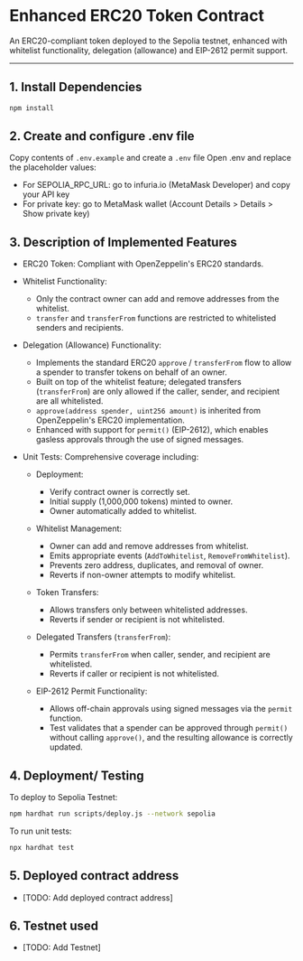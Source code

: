# Enhanced ERC20 Token Contract

An ERC20-compliant token deployed to the Sepolia testnet, enhanced with whitelist functionality, delegation (allowance) and EIP-2612 permit support.

---

## 1. Install Dependencies

```bash
npm install
```

## 2. Create and configure .env file
Copy contents of `.env.example` and create a `.env` file
Open .env and replace the placeholder values:
- For SEPOLIA_RPC_URL: go to infuria.io (MetaMask Developer) and copy your API key 
- For private key: go to MetaMask wallet (Account Details > Details > Show private key)

## 3. Description of Implemented Features

- ERC20 Token: Compliant with OpenZeppelin's ERC20 standards.
- Whitelist Functionality:
  - Only the contract owner can add and remove addresses from the whitelist.
  - `transfer` and `transferFrom` functions are restricted to whitelisted senders and recipients.
- Delegation (Allowance) Functionality:
  - Implements the standard ERC20 `approve` / `transferFrom` flow to allow a spender to transfer tokens on behalf of an owner.
  - Built on top of the whitelist feature; delegated transfers (`transferFrom`) are only allowed if the caller, sender, and recipient are all whitelisted.
  - `approve(address spender, uint256 amount)` is inherited from OpenZeppelin's ERC20 implementation.
  - Enhanced with support for `permit()` (EIP-2612), which enables gasless approvals through the use of signed messages.

- Unit Tests: Comprehensive coverage including:

  - Deployment:
    - Verify contract owner is correctly set.
    - Initial supply (1,000,000 tokens) minted to owner.
    - Owner automatically added to whitelist.

  - Whitelist Management:
    - Owner can add and remove addresses from whitelist.
    - Emits appropriate events (`AddToWhitelist`, `RemoveFromWhitelist`).
    - Prevents zero address, duplicates, and removal of owner.
    - Reverts if non-owner attempts to modify whitelist.

  - Token Transfers:
    - Allows transfers only between whitelisted addresses.
    - Reverts if sender or recipient is not whitelisted.

  - Delegated Transfers (`transferFrom`):
    - Permits `transferFrom` when caller, sender, and recipient are whitelisted.
    - Reverts if caller or recipient is not whitelisted.

  - EIP-2612 Permit Functionality:
    - Allows off-chain approvals using signed messages via the `permit` function.
    - Test validates that a spender can be approved through `permit()` without calling `approve()`, and the resulting allowance is correctly updated.


## 4. Deployment/ Testing 
To deploy to Sepolia Testnet:
```bash
npm hardhat run scripts/deploy.js --network sepolia
```

To run unit tests:
```bash 
npx hardhat test
```

## 5. Deployed contract address
- [TODO: Add deployed contract address]

## 6. Testnet used
- [TODO: Add Testnet]





